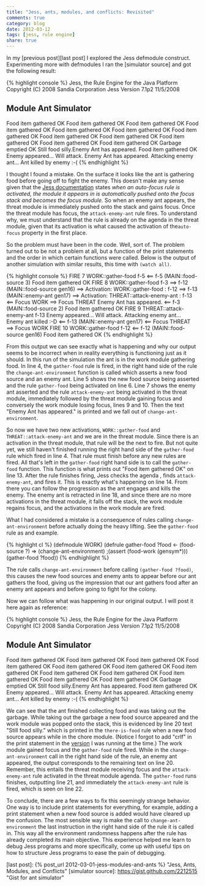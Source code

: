 ```yaml
---
title: "Jess, ants, modules, and conflicts: Revisited"
comments: true
category: blog
date: 2012-03-12
tags: [jess, rule engine]
share: true
---
```


In my [previous post][last post] I explored the Jess defmodule construct. Experimenting more with defmodules I ran the [simulator source] and got the following result:

{% highlight console %}
Jess, the Rule Engine for the Java Platform
Copyright (C) 2008 Sandia Corporation
Jess Version 7.1p2 11/5/2008

Module Ant Simulator
---------------------
Food item gathered OK
Food item gathered OK
Food item gathered OK
Food item gathered OK
Food item gathered OK
Food item gathered OK
Food item gathered OK
Food item gathered OK
Food item gathered OK
Food item gathered OK
Food item gathered OK
Food item gathered OK
Garbage emptied OK
Still food silly.Enemy Ant has appeared.
Food item gathered OK
Enemy appeared... Will attack.
Enemy Ant has appeared.
Attacking enemy ant...
Ant killed by enemy :-( <Fact-17>
{% endhighlight %}

I thought I found a mistake. On the surface it looks like the ant is gathering food before going off to fight the enemy. This doesn't make any sense given that the [Jess documentation](http://www.jessrules.com/jess/docs/71/rules.html) states _when an auto-focus rule is activated, the module it appears in is automatically pushed onto the focus stack and becomes the focus module._ So when an enemy ant appears, the threat module is immediately pushed onto the stack and gains focus. Once the threat module has focus, the ```attack-enemy-ant``` rule fires. To understand why, we must understand that the rule is already on the agenda in the threat module, given that its activation is what caused the activation of the```auto-focus``` property in the first place.

<!-- more -->

So the problem must have been in the code. Well, sort of. The problem turned out to be not a problem at all, but a function of the print statements and the order in which certain functions were called. Below is the output of another simulation with similar results, this time with ```(watch all)```.

{% highlight console %}
FIRE 7 WORK::gather-food f-5
 <== f-5 (MAIN::food-source 3)
Food item gathered OK
FIRE 8 WORK::gather-food f-3
 ==> f-12 (MAIN::food-source gen16)
==> Activation: WORK::gather-food :  f-12
 ==> f-13 (MAIN::enemy-ant gen17)
==> Activation: THREAT::attack-enemy-ant :  f-13
 <== Focus WORK
 ==> Focus THREAT
Enemy Ant has appeared.
 <== f-3 (MAIN::food-source 2)
Food item gathered OK
FIRE 9 THREAT::attack-enemy-ant f-13
Enemy appeared... Will attack.
Attacking enemy ant...
Enemy ant killed :-D <Fact-13>
 <== f-13 (MAIN::enemy-ant gen17)
 <== Focus THREAT
 ==> Focus WORK
FIRE 10 WORK::gather-food f-12
 <== f-12 (MAIN::food-source gen16)
Food item gathered OK
{% endhighlight %}

From this output we can see exactly what is happening and why our output seems to be incorrect when in reality everything is functioning just as it should. In this run of the simulation the ant is in the work module gathering food. In line 4, the ```gather-food``` rule is fired, in the right hand side of the rule the ```change-ant-environment``` function is called which asserts a new food source and an enemy ant.
Line 5 shows the new food source being asserted and the rule ```gather-food``` being activated on line 6. Line 7 shows the enemy ant asserted and the rule ```attack-enemy-ant``` being activated in the threat module, immediately followed by the threat module gaining focus and conversely the work module losing focus, lines 9 and 10. Then the text "Enemy Ant has appeared." is printed and we fall out of ```change-ant-environment```.

So now we have two new activations, ```WORK::gather-food``` and ```THREAT::attack-enemy-ant``` and we are in the threat module. Since there is an activation in the threat module, that rule will be the next to fire. But not quite yet, we still haven't finished running the right hand side of the ```gather-food``` rule which fired in line 4. That rule must finish before any new rules are fired. All that's left in the ```gather-food``` right hand side is to call the ```gather-food``` function. This function is what prints out "Food item gathered OK" on line 13. After the rule finishes firing, Jess checks the agenda , finds ```attack-enemy-ant```, and fires it. This is exactly what's happening on line 14. From there you can follow the progression as the ant engages and kills the enemy. The enemy ant is retracted in line 18, and since there are no more activations in the threat module, it falls off the stack, the work module regains focus, and the activations in the work module are fired.

What I had considered a mistake is a consequence of rules calling ```change-ant-environment``` before actually doing the heavy lifting. See the ```gather-food``` rule as and example.

{% highlight cl %}
(defmodule WORK)
(defrule gather-food
    ?food <- (food-source ?)
    =>
    (change-ant-environment)
    ;(assert (food-work (gensym*)))
    (gather-food ?food))
{% endhighlight %}

The rule calls ```change-ant-environment``` before calling ```(gather-food ?food)```, this causes the new food sources and enemy ants to appear before our ant gathers the food, giving us the impression that our ant gathers food after an enemy ant appears and before going to fight for the colony.

Now we can follow what was happening in our original output. I will post it here again as reference:

{% highlight console %}
Jess, the Rule Engine for the Java Platform
Copyright (C) 2008 Sandia Corporation
Jess Version 7.1p2 11/5/2008

Module Ant Simulator
---------------------
Food item gathered OK
Food item gathered OK
Food item gathered OK
Food item gathered OK
Food item gathered OK
Food item gathered OK
Food item gathered OK
Food item gathered OK
Food item gathered OK
Food item gathered OK
Food item gathered OK
Food item gathered OK
Garbage emptied OK
Still food silly.Enemy Ant has appeared.
Food item gathered OK
Enemy appeared... Will attack.
Enemy Ant has appeared.
Attacking enemy ant...
Ant killed by enemy :-( <Fact-17>
{% endhighlight %}

We can see that the ant finished collecting food and was taking out the garbage. While taking out the garbage a new food source appeared and the work module was popped onto the stack, this is evidenced by line 20 text "Still food silly." which is printed in the ```there-is-food``` rule when a new food source appears while in the chore module. (Notice I forgot to add "crlf" in the print statement in the [version](https://gist.github.com/2212515/c3eb0638c72a4b6cc79a2b7553df77b7118674cb#file_there_is_food+rule) I was running at the time.)
The work module gained focus and the ```gather-food``` rule fired. While in the ```change-ant-environment``` call in the right hand side of the rule, an enemy ant appeared, the output corresponds to the remaining text on line 20. Remember, this entails the threat module receiving focus and the ```attack-enemy-ant``` rule activated in the threat module agenda. The ```gather-food``` runs finishes, outputting line 21, and immediately the ```attack-enemy-ant``` rule is fired, which is seen on line 22.

To conclude, there are a few ways to fix this seemingly strange behavior. One way is to include print statements for everything, for example, adding a print statement when a new food source is added would have cleared up the confusion. The most sensible way is make the call to ```change-ant-environment``` the last instruction in the right hand side of the rule it is called in. This way all the environment randomness happens after the rule has already completed its main objective. This experience helped me learn to debug Jess programs and more specifically, come up with useful tips on how to structure Jess programs to ease the pain of debugging.

[last post]: {% post_url 2012-03-01-jess-modules-and-ants %} "Jess, Ants, Modules, and Conflicts"
[simulator source]: https://gist.github.com/2212515 "Gist for ant simulator"
